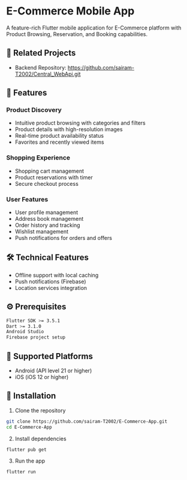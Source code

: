 # E-Commerce Mobile App

A feature-rich Flutter mobile application for E-Commerce platform with Product Browsing, Reservation, and Booking capabilities.

## 🔗 Related Projects

- Backend Repository: https://github.com/sairam-T2002/Central_WebApi.git

## 📱 Features

### Product Discovery

- Intuitive product browsing with categories and filters
- Product details with high-resolution images
- Real-time product availability status
- Favorites and recently viewed items

### Shopping Experience

- Shopping cart management
- Product reservations with timer
- Secure checkout process

### User Features

- User profile management
- Address book management
- Order history and tracking
- Wishlist management
- Push notifications for orders and offers

## 🛠️ Technical Features

- Offline support with local caching
- Push notifications (Firebase)
- Location services integration

## ⚙️ Prerequisites

```bash
Flutter SDK >= 3.5.1
Dart >= 3.1.0
Android Studio
Firebase project setup
```

## 📲 Supported Platforms

- Android (API level 21 or higher)
- iOS (iOS 12 or higher)

## 🔧 Installation

1. Clone the repository

```bash
git clone https://github.com/sairam-T2002/E-Commerce-App.git
cd E-Commerce-App
```

2. Install dependencies

```bash
flutter pub get
```

3. Run the app

```bash
flutter run
```

<!-- ### 📱 Screenshots

[Add your app screenshots here] -->
